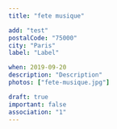 ```yaml
---
title: "fete musique"

add: "test"
postalCode: "75000"
city: "Paris"
label: "Label"

when: 2019-09-20
description: "Description"
photos: ["fete-musique.jpg"]

draft: true
important: false
association: "1"
---
```

